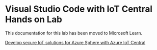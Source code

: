 # Visual Studio Code with IoT Central Hands on Lab

This documentation for this lab has been moved to Microsoft Learn.

[Develop secure IoT solutions for Azure Sphere with Azure IoT Central](https://docs.microsoft.com/en-us/learn/modules/develop-secure-iot-solutions-azure-sphere-iot-central)
